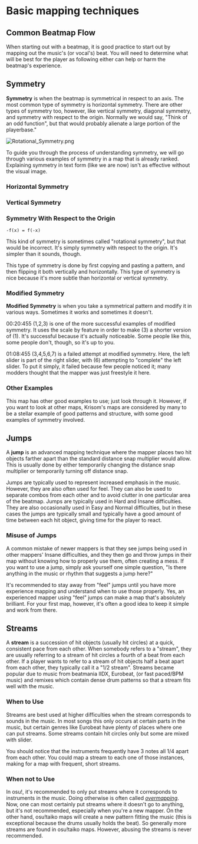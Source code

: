 <!-- TODO: Needs to be rewritten, the article does not match with other articles (writing style, formatting).
Also check if the article matches with ASC. See #5729 for more informations -->

# Basic mapping techniques

## Common Beatmap Flow

When starting out with a beatmap, it is good practice to start out by mapping out the music's (or vocal's) beat.
You will need to determine what will be best for the player as following either can help or harm the beatmap's experience.

## Symmetry

**Symmetry** is when the beatmap is symmetrical in respect to an axis.
The most common type of symmetry is horizontal symmetry.
There are other types of symmetry too, however, like vertical symmetry, diagonal symmetry, and symmetry with respect to the origin.
Normally we would say, "Think of an odd function", but that would probably alienate a large portion of the playerbase."

![Rotational_Symmetry.png](img/Rotational_Symmetry.png "An example of symmetry with respect to the origin")

To guide you through the process of understanding symmetry, we will go through various examples of symmetry in a map that is already ranked.
Explaining symmetry in text form (like we are now) isn't as effective without the visual image.

<!-- TODO rewrite the sub-sections for Symmetry -->

### Horizontal Symmetry

### Vertical Symmetry

### Symmetry With Respect to the Origin

`-f(x) = f(-x)`

This kind of symmetry is sometimes called "rotational symmetry", but that would be incorrect.
It's simply symmetry with respect to the origin.
It's simpler than it sounds, though.

This type of symmetry is done by first copying and pasting a pattern, and then flipping it both vertically and horizontally.
This type of symmetry is nice because it's more subtle than horizontal or vertical symmetry.

### Modified Symmetry

**Modified Symmetry** is when you take a symmetrical pattern and modify it in various ways.
Sometimes it works and sometimes it doesn't.

00:20:455 (1,2,3) is one of the more successful examples of modified symmetry.
It uses the scale by feature in order to make (3) a shorter version of (1).
It's successful because it's actually noticeable.
Some people like this, some people don't, though, so it's up to you.

01:08:455 (3,4,5,6,7) is a failed attempt at modified symmetry.
Here, the left slider is part of the right slider, with (6) attempting to "complete" the left slider.
To put it simply, it failed because few people noticed it; many modders thought that the mapper was just freestyle it here.

### Other Examples

This map has other good examples to use; just look through it.
However, if you want to look at other maps, Krisom's maps are considered by many to be a stellar example of good patterns and structure, with some good examples of symmetry involved.

## Jumps

A **jump** is an advanced mapping technique where the mapper places two hit objects farther apart than the standard distance snap multiplier would allow.
This is usually done by either temporarily changing the distance snap multiplier or temporarily turning off distance snap.

Jumps are typically used to represent increased emphasis in the music.
However, they are also often used for feel.
They can also be used to separate combos from each other and to avoid clutter in one particular area of the beatmap.
Jumps are typically used in Hard and Insane difficulties.
They are also occasionally used in Easy and Normal difficulties, but in these cases the jumps are typically small and typically have a good amount of time between each hit object, giving time for the player to react.

### Misuse of Jumps

A common mistake of newer mappers is that they see jumps being used in other mappers' Insane difficulties, and they then go and throw jumps in their map without knowing how to properly use them, often creating a mess.
If you want to use a jump, simply ask yourself one simple question, "Is there anything in the music or rhythm that suggests a jump here?"

It's recommended to stay away from "feel" jumps until you have more experience mapping and understand when to use those properly.
Yes, an experienced mapper using "feel" jumps can make a map that's absolutely brilliant.
For your first map, however, it's often a good idea to keep it simple and work from there.

## Streams

A **stream** is a succession of hit objects (usually hit circles) at a quick, consistent pace from each other.
When somebody refers to a "stream", they are usually referring to a stream of hit circles a fourth of a beat from each other.
If a player wants to refer to a stream of hit objects half a beat apart from each other, they typically call it a "1/2 stream".
Streams became popular due to music from beatmania IIDX, Eurobeat, (or fast paced/BPM music) and remixes which contain dense drum patterns so that a stream fits well with the music.

### When to Use

Streams are best used at higher difficulties when the stream corresponds to sounds in the music.
In most songs this only occurs at certain parts in the music, but certain genres like Eurobeat have plenty of places where one can put streams.
Some streams contain hit circles only but some are mixed with slider.

You should notice that the instruments frequently have 3 notes all 1/4 apart from each other.
You could map a stream to each one of those instances, making for a map with frequent, short streams.

### When not to Use

In osu!, it's recommended to only put streams where it corresponds to instruments in the music.
Doing otherwise is often called *[overmapping](/wiki/Beatmapping/Overmapping)*.
Now, one can most certainly put streams where it doesn't go to anything, but it's not recommended, especially when you're a new mapper.
On the other hand, osu!taiko maps will create a new pattern fitting the music (this is exceptional because the drums usually holds the beat).
So generally more streams are found in osu!taiko maps.
However, abusing the streams is never recommended.
